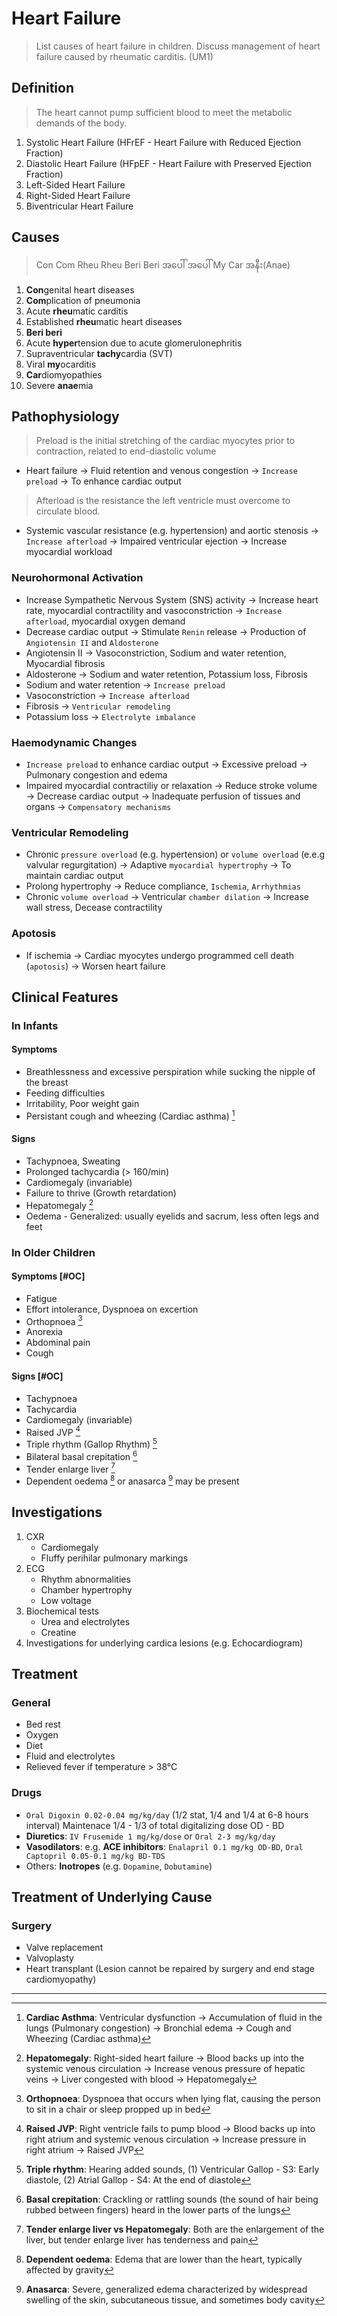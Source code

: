 # Heart Failure

> List causes of heart failure in children. Discuss management of heart failure caused by rheumatic carditis. (UM1)

## Definition

> The heart cannot pump sufficient blood to meet the metabolic demands of the body.

1. Systolic Heart Failure (HFrEF - Heart Failure with Reduced Ejection Fraction)
1. Diastolic Heart Failure (HFpEF - Heart Failure with Preserved Ejection Fraction)
1. Left-Sided Heart Failure
1. Right-Sided Heart Failure
1. Biventricular Heart Failure

## Causes

> Con Com Rheu Rheu Beri Beri အပေါ် အပေါ် My Car အနီး(Anae)

1. **Con**genital heart diseases
1. **Com**plication of pneumonia
1. Acute **rheu**matic carditis
1. Established **rheu**matic heart diseases
1. **Beri beri**
1. Acute **hyper**tension due to acute glomerulonephritis
1. Supraventricular **tachy**cardia (SVT)
1. Viral **my**ocarditis
1. **Car**diomyopathies
1. Severe **anae**mia

## Pathophysiology

> Preload is the initial stretching of the cardiac myocytes prior to contraction, related to end-diastolic volume

- Heart failure → Fluid retention and venous congestion → `Increase preload` → To enhance cardiac output

> Afterload is the resistance the left ventricle must overcome to circulate blood.

- Systemic vascular resistance (e.g. hypertension) and aortic stenosis → `Increase afterload` → Impaired ventricular ejection → Increase myocardial workload

### Neurohormonal Activation

- Increase Sympathetic Nervous System (SNS) activity → Increase heart rate, myocardial contractility and vasoconstriction → `Increase afterload`, myocardial oxygen demand
- Decrease cardiac output → Stimulate `Renin` release → Production of `Angiotensin II` and `Aldosterone`
- Angiotensin II → Vasoconstriction, Sodium and water retention, Myocardial fibrosis
- Aldosterone → Sodium and water retention, Potassium loss, Fibrosis
- Sodium and water retention → `Increase preload`
- Vasoconstriction → `Increase afterload`
- Fibrosis → `Ventricular remodeling`
- Potassium loss → `Electrolyte imbalance`

### Haemodynamic Changes

- `Increase preload` to enhance cardiac output → Excessive preload → Pulmonary congestion and edema
- Impaired myocardial contractiliy or relaxation → Reduce stroke volume → Decrease cardiac output → Inadequate perfusion of tissues and organs → `Compensatory mechanisms`

### Ventricular Remodeling

- Chronic `pressure overload` (e.g. hypertension) or `volume overload` (e.e.g valvular regurgitation) → Adaptive `myocardial hypertrophy` → To maintain cardiac output
- Prolong hypertrophy → Reduce compliance, `Ischemia`, `Arrhythmias`
- Chronic `volume overload` → Ventricular `chamber dilation` → Increase wall stress, Decease contractility

### Apotosis

- If ischemia → Cardiac myocytes undergo programmed cell death (`apotosis`) → Worsen heart failure

## Clinical Features

### In Infants

#### Symptoms

- Breathlessness and excessive perspiration while sucking the nipple of the breast
- Feeding difficulties
- Irritability, Poor weight gain
- Persistant cough and wheezing (Cardiac asthma) [^1]

[^1]: **Cardiac Asthma**: Ventricular dysfunction → Accumulation of fluid in the lungs (Pulmonary congestion) → Bronchial edema → Cough and Wheezing (Cardiac asthma)

#### Signs

- Tachypnoea, Sweating
- Prolonged tachycardia (> 160/min)
- Cardiomegaly (invariable)
- Failure to thrive (Growth retardation)
- Hepatomegaly [^2]
- Oedema - Generalized: usually eyelids and sacrum, less often legs and feet

[^2]: **Hepatomegaly**: Right-sided heart failure → Blood backs up into the systemic venous circulation → Increase venous pressure of hepatic veins → Liver congested with blood → Hepatomegaly

### In Older Children

#### Symptoms [#OC]

- Fatigue
- Effort intolerance, Dyspnoea on excertion
- Orthopnoea [^3]
- Anorexia
- Abdominal pain
- Cough

[^3]: **Orthopnoea**: Dyspnoea that occurs when lying flat, causing the person to sit in a chair or sleep propped up in bed

#### Signs [#OC]

- Tachypnoea
- Tachycardia
- Cardiomegaly (invariable)
- Raised JVP [^4]
- Triple rhythm (Gallop Rhythm) [^5]
- Bilateral basal crepitation [^6]
- Tender enlarge liver [^7]
- Dependent oedema [^8] or anasarca [^9] may be present

[^4]: **Raised JVP**: Right ventricle fails to pump blood → Blood backs up into right atrium and systemic venous circulation → Increase pressure in right atrium → Raised JVP
[^5]: **Triple rhythm**: Hearing added sounds, (1) Ventricular Gallop - S3: Early diastole, (2) Atrial Gallop - S4: At the end of diastole
[^6]: **Basal crepitation**: Crackling or rattling sounds (the sound of hair being rubbed between fingers) heard in the lower parts of the lungs
[^7]: **Tender enlarge liver vs Hepatomegaly**: Both are the enlargement of the liver, but tender enlarge liver has tenderness and pain
[^8]: **Dependent oedema**: Edema that are lower than the heart, typically affected by gravity
[^9]: **Anasarca**: Severe, generalized edema characterized by widespread swelling of the skin, subcutaneous tissue, and sometimes body cavity

## Investigations

1. CXR
   - Cardiomegaly
   - Fluffy perihilar pulmonary markings
1. ECG
   - Rhythm abnormalities
   - Chamber hypertrophy
   - Low voltage
1. Biochemical tests
   - Urea and electrolytes
   - Creatine
1. Investigations for underlying cardica lesions (e.g. Echocardiogram)

## Treatment

### General

- Bed rest
- Oxygen
- Diet
- Fluid and electrolytes
- Relieved fever if temperature > 38°C

### Drugs

- `Oral Digoxin 0.02-0.04 mg/kg/day` (1/2 stat, 1/4 and 1/4 at 6-8 hours interval) Maintenace 1/4 - 1/3 of total digitalizing dose OD - BD
- **Diuretics**: `IV Frusemide 1 mg/kg/dose` or `Oral 2-3 mg/kg/day`
- **Vasodilators**: e.g. **ACE inhibitors**: `Enalapril 0.1 mg/kg OD-BD`, `Oral Captopril 0.05-0.1 mg/kg BD-TDS`
- Others: **Inotropes** (e.g. `Dopamine`, `Dobutamine`)

## Treatment of Underlying Cause

### Surgery

- Valve replacement
- Valvoplasty
- Heart transplant (Lesion cannot be repaired by surgery and end stage cardiomyopathy)

---
